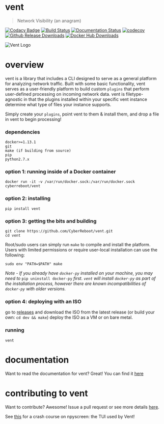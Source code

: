 vent
====

> Network Visibility (an anagram)

[![Codacy Badge](https://api.codacy.com/project/badge/Grade/792bc7e54645427581da66cd6847cc31)](https://www.codacy.com/app/clewis/vent?utm_source=github.com&utm_medium=referral&utm_content=CyberReboot/vent&utm_campaign=badger)
[![Build Status](https://travis-ci.org/CyberReboot/vent.svg?branch=master)](https://travis-ci.org/CyberReboot/vent)
[![Documentation Status](https://readthedocs.org/projects/vent/badge/?version=latest)](http://vent.readthedocs.io/en/latest/?badge=latest)
[![codecov](https://codecov.io/gh/CyberReboot/vent/branch/master/graph/badge.svg)](https://codecov.io/gh/CyberReboot/vent)
[![Github Release Downloads](https://img.shields.io/github/downloads/cyberreboot/vent/total.svg?maxAge=2592000)](https://github.com/CyberReboot/vent/releases)
[![Docker Hub Downloads](https://img.shields.io/docker/pulls/cyberreboot/vent-elasticsearch.svg)](https://hub.docker.com/u/cyberreboot)

![Vent Logo](/docs/img/vent-logo.png)

overview
====
vent is a library that includes a CLI designed to serve as a general platform for analyzing network traffic. Built with some basic functionality, vent serves as a user-friendly platform to build custom `plugins` that perform user-defined processing on incoming network data. vent is filetype-agnostic in that the plugins installed within your specific vent instance determine what type of files your instance supports.

Simply create your `plugins`, point vent to them & install them, and drop a file in vent to begin processing!

### dependencies

```
docker>=1.13.1
git
make (if building from source)
pip
python2.7.x
```

### option 1: running inside of a Docker container

```
docker run -it -v /var/run/docker.sock:/var/run/docker.sock cyberreboot/vent
```

### option 2: installing

```
pip install vent
```

### option 3: getting the bits and building

```
git clone https://github.com/CyberReboot/vent.git
cd vent
```

Root/sudo users can simply run `make` to compile and install the platform.  Users with limited permissions or require user-local installation can use the following:

```
sudo env "PATH=$PATH" make
```

_Note - If you already have `docker-py` installed on your machine, you may need to_ `pip uninstall docker-py` _first. `vent` will install `docker-py` as part of the installation process, however there are known incompatibilities of `docker-py` with older versions._

### option 4: deploying with an ISO

go to [releases](https://github.com/CyberReboot/vent/releases) and download the ISO from the latest release (or build your own: `cd dev && make`)
deploy the ISO as a VM or on bare metal.

### running

```
vent
```
documentation
====
Want to read the documentation for vent?  Great! You can find it [here](https://vent.readthedocs.io/en/latest/?badge=latest)

contributing to vent
====

Want to contribute?  Awesome!  Issue a pull request or see more details [here](https://github.com/CyberReboot/vent/blob/master/CONTRIBUTING.md).

See [this](https://media.readthedocs.org/pdf/npyscreen/latest/npyscreen.pdf) for a crash course on npyscreen: the TUI used by Vent!
